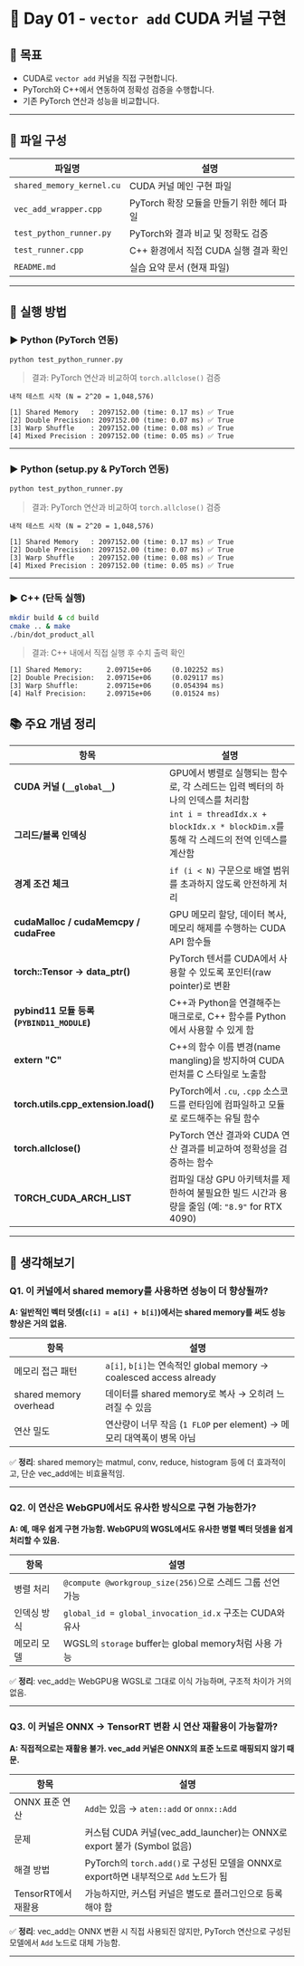 # 🚀 Day 01 - `vector add` CUDA 커널 구현

## 📌 목표

- CUDA로 `vector add` 커널을 직접 구현합니다.
- PyTorch와 C++에서 연동하여 정확성 검증을 수행합니다.
- 기존 PyTorch 연산과 성능을 비교합니다.

---

## 📁 파일 구성

| 파일명 | 설명                             |
|--------|--------------------------------|
| `shared_memory_kernel.cu` | CUDA 커널 메인 구현 파일               |
| `vec_add_wrapper.cpp` | PyTorch 확장 모듈을 만들기 위한 헤더 파일 |
| `test_python_runner.py` | PyTorch와 결과 비교 및 정확도 검증        |
| `test_runner.cpp` | C++ 환경에서 직접 CUDA 실행 결과 확인      |
| `README.md` | 실습 요약 문서 (현재 파일)               |

---

## 🧪 실행 방법

### ▶ Python (PyTorch 연동)

```bash
python test_python_runner.py
```
> 결과: PyTorch 연산과 비교하여 `torch.allclose()` 검증
```shell
내적 테스트 시작 (N = 2^20 = 1,048,576)

[1] Shared Memory   : 2097152.00 (time: 0.17 ms) ✅ True
[2] Double Precision: 2097152.00 (time: 0.07 ms) ✅ True
[3] Warp Shuffle    : 2097152.00 (time: 0.08 ms) ✅ True
[4] Mixed Precision : 2097152.00 (time: 0.05 ms) ✅ True
```
---

### ▶ Python (setup.py & PyTorch 연동)

```bash
python test_python_runner.py
```
> 결과: PyTorch 연산과 비교하여 `torch.allclose()` 검증
```shell
내적 테스트 시작 (N = 2^20 = 1,048,576)

[1] Shared Memory   : 2097152.00 (time: 0.17 ms) ✅ True
[2] Double Precision: 2097152.00 (time: 0.07 ms) ✅ True
[3] Warp Shuffle    : 2097152.00 (time: 0.08 ms) ✅ True
[4] Mixed Precision : 2097152.00 (time: 0.05 ms) ✅ True
```
---

### ▶ C++ (단독 실행)

```bash
mkdir build & cd build 
cmake .. & make
./bin/dot_product_all
```

> 결과: C++ 내에서 직접 실행 후 수치 출력 확인
```shell
[1] Shared Memory:      2.09715e+06     (0.102252 ms)
[2] Double Precision:   2.09715e+06     (0.029117 ms)
[3] Warp Shuffle:       2.09715e+06     (0.054394 ms)
[4] Half Precision:     2.09715e+06     (0.01524 ms)
```


## 📚 주요 개념 정리

| 항목 | 설명 |
|------|------|
| **CUDA 커널 (`__global__`)** | GPU에서 병렬로 실행되는 함수로, 각 스레드는 입력 벡터의 하나의 인덱스를 처리함 |
| **그리드/블록 인덱싱** | `int i = threadIdx.x + blockIdx.x * blockDim.x`를 통해 각 스레드의 전역 인덱스를 계산함 |
| **경계 조건 체크** | `if (i < N)` 구문으로 배열 범위를 초과하지 않도록 안전하게 처리 |
| **cudaMalloc / cudaMemcpy / cudaFree** | GPU 메모리 할당, 데이터 복사, 메모리 해제를 수행하는 CUDA API 함수들 |
| **torch::Tensor → data_ptr<T>()** | PyTorch 텐서를 CUDA에서 사용할 수 있도록 포인터(raw pointer)로 변환 |
| **pybind11 모듈 등록 (`PYBIND11_MODULE`)** | C++과 Python을 연결해주는 매크로로, C++ 함수를 Python에서 사용할 수 있게 함 |
| **extern "C"** | C++의 함수 이름 변경(name mangling)을 방지하여 CUDA 런처를 C 스타일로 노출함 |
| **torch.utils.cpp_extension.load()** | PyTorch에서 `.cu`, `.cpp` 소스코드를 런타임에 컴파일하고 모듈로 로드해주는 유틸 함수 |
| **torch.allclose()** | PyTorch 연산 결과와 CUDA 연산 결과를 비교하여 정확성을 검증하는 함수 |
| **TORCH_CUDA_ARCH_LIST** | 컴파일 대상 GPU 아키텍처를 제한하여 불필요한 빌드 시간과 용량을 줄임 (예: `"8.9"` for RTX 4090) |

---

## 🧠 생각해보기

### Q1. 이 커널에서 shared memory를 사용하면 성능이 더 향상될까?

**A: 일반적인 벡터 덧셈(`c[i] = a[i] + b[i]`)에서는 shared memory를 써도 성능 향상은 거의 없음.**

| 항목 | 설명 |
|------|------|
| 메모리 접근 패턴 | `a[i]`, `b[i]`는 연속적인 global memory → coalesced access already |
| shared memory overhead | 데이터를 shared memory로 복사 → 오히려 느려질 수 있음 |
| 연산 밀도 | 연산량이 너무 작음 (`1 FLOP` per element) → 메모리 대역폭이 병목 아님 |

✅ **정리**: shared memory는 matmul, conv, reduce, histogram 등에 더 효과적이고, 단순 vec_add에는 비효율적임.

---

### Q2. 이 연산은 WebGPU에서도 유사한 방식으로 구현 가능한가?

**A: 예, 매우 쉽게 구현 가능함. WebGPU의 WGSL에서도 유사한 병렬 벡터 덧셈을 쉽게 처리할 수 있음.**

| 항목 | 설명 |
|------|------|
| 병렬 처리 | `@compute @workgroup_size(256)`으로 스레드 그룹 선언 가능 |
| 인덱싱 방식 | `global_id = global_invocation_id.x` 구조는 CUDA와 유사 |
| 메모리 모델 | WGSL의 `storage` buffer는 global memory처럼 사용 가능 |

✅ **정리**: vec_add는 WebGPU용 WGSL로 그대로 이식 가능하며, 구조적 차이가 거의 없음.

---

### Q3. 이 커널은 ONNX → TensorRT 변환 시 연산 재활용이 가능할까?

**A: 직접적으로는 재활용 불가. vec_add 커널은 ONNX의 표준 노드로 매핑되지 않기 때문.**

| 항목 | 설명 |
|------|------|
| ONNX 표준 연산 | `Add`는 있음 → `aten::add` or `onnx::Add` |
| 문제 | 커스텀 CUDA 커널(vec_add_launcher)는 ONNX로 export 불가 (Symbol 없음) |
| 해결 방법 | PyTorch의 `torch.add()`로 구성된 모델을 ONNX로 export하면 내부적으로 `Add` 노드가 됨 |
| TensorRT에서 재활용 | 가능하지만, 커스텀 커널은 별도로 플러그인으로 등록해야 함 |

✅ **정리**: vec_add는 ONNX 변환 시 직접 사용되진 않지만, PyTorch 연산으로 구성된 모델에서 `Add` 노드로 대체 가능함.

---